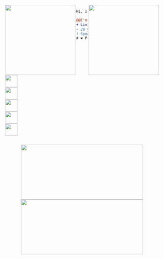 <img align="right" height="230" src="https://media.giphy.com/media/ciqpFeTIjGqBhl6rn9/giphy.gif"/>
<img align="left" height="230" src="https://media.giphy.com/media/SsCYf6DRFJrOpP0IoM/giphy.gif"/>

```diff
Hi, I'm Christian 👨‍💻.

@@I'm a PHP developer at IXCSoft@@
+ Living in Santa Catarina, Brazil 🇧🇷.
- 20 years old
! Speaker, community manager and shitposter
# ❤ Programming, Linux, open source, free software
```
<code><a href="https://www.instagram.com/semkechris/" target="_blank"><img height="40" src="https://image.flaticon.com/icons/svg/174/174855.svg"></a> 
  <a href="https://discord.gg/Y4waMFYjaY" target="_blank"><img height="40" src="https://image.flaticon.com/icons/svg/2111/2111370.svg"></a>
  <a href="https://www.linkedin.com/in/christian-semke/" target="_blank"><img height="40" src="https://image.flaticon.com/icons/svg/733/733561.svg"></a>
  <a href="https://telegram.me/Krisque" target="_blank"><img height="40" src="https://image.flaticon.com/icons/svg/906/906377.svg"></a>
  <a href="https://gitlab.com/Krisque" target="_blank"><img height="40" src="https://about.gitlab.com/images/press/logo/svg/gitlab-icon-rgb.svg"></a>
</code>

##
<div align="center">
  <a href="https://github.com/chrisemke">
  <img height="180em"width="400em" src="https://github-readme-stats.vercel.app/api?username=chrisemke&show_icons=true&theme=dracula&include_all_commits=true&count_private=true"/>
  <img height="180em" width="400em" src="https://github-readme-stats.vercel.app/api/top-langs/?username=chrisemke&layout=compact&langs_count=7&theme=dracula"/>
</div>

  
